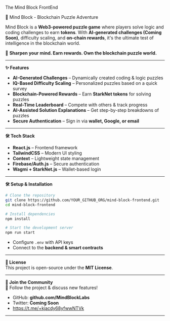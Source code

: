  The Mind Block FrontEnd

🧠 Mind Block - Blockchain Puzzle Adventure  

Mind Block is a **Web3-powered puzzle game** where players solve logic and coding challenges to earn **tokens**. With **AI-generated challenges (Coming Soon)**, difficulty scaling, and **on-chain rewards**, it's the ultimate test of intelligence in the blockchain world.  

🚀 **Sharpen your mind. Earn rewards. Own the blockchain puzzle world.**  

---

**✨ Features**  
- **AI-Generated Challenges** – Dynamically created coding & logic puzzles  
- **IQ-Based Difficulty Scaling** – Personalized puzzles based on a quick survey  
- **Blockchain-Powered Rewards** – Earn **StarkNet tokens** for solving puzzles  
- **Real-Time Leaderboard** – Compete with others & track progress  
- **AI-Assisted Solution Explanations** – Get step-by-step breakdowns of puzzles  
- **Secure Authentication** – Sign in via **wallet, Google, or email**  

---

 **🛠 Tech Stack**    
- **React.js** – Frontend framework  
- **TailwindCSS** – Modern UI styling  
- **Context** – Lightweight state management  
- **Firebase/Auth.js** – Secure authentication  
- **Wagmi + StarkNet.js** – Wallet-based login  

---

 **🛠 Setup & Installation**  

```bash
# Clone the repository
git clone https://github.com/YOUR_GITHUB_ORG/mind-block-frontend.git
cd mind-block-frontend

# Install dependencies
npm install

# Start the development server
npm run start
```
- Configure `.env` with API keys  
- Connect to the **backend & smart contracts**  

---

 **📜 License**  
This project is open-source under the **MIT License**.  

---

 **📢 Join the Community**  
🚀 Follow the project & discuss new features!  

- GitHub: **github.com/MindBlockLabs**  
- Twitter: **Coming Soon**  
- https://t.me/+kjacdy68yfwwNTVk  

---
